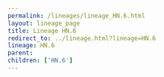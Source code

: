 ```yaml
---
permalink: /lineages/lineage_HN.6.html
layout: lineage_page
title: Lineage HN.6
redirect_to: ../lineage.html?lineage=HN.6
lineage: HN.6
parent: 
children: ['HN.6']
---
```


